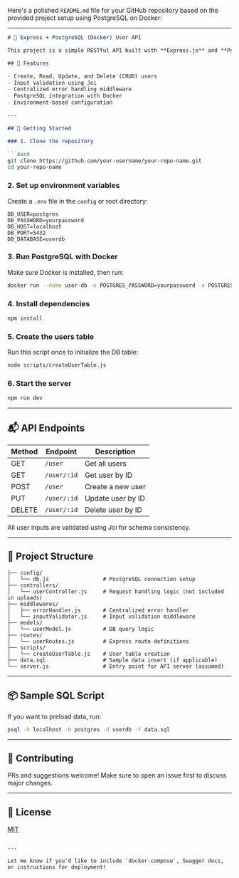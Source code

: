Here's a polished `README.md` file for your GitHub repository based on the provided project setup using PostgreSQL on Docker:

---

```markdown
# 🐘 Express + PostgreSQL (Docker) User API

This project is a simple RESTful API built with **Express.js** and **PostgreSQL**, containerized using **Docker**. It provides CRUD functionality for user management.

## 🧱 Features

- Create, Read, Update, and Delete (CRUD) users
- Input validation using Joi
- Centralized error handling middleware
- PostgreSQL integration with Docker
- Environment-based configuration

---

## 🚀 Getting Started

### 1. Clone the repository

```bash
git clone https://github.com/your-username/your-repo-name.git
cd your-repo-name
```

### 2. Set up environment variables

Create a `.env` file in the `config` or root directory:

```dotenv
DB_USER=postgres
DB_PASSWORD=yourpassword
DB_HOST=localhost
DB_PORT=5432
DB_DATABASE=userdb
```

### 3. Run PostgreSQL with Docker

Make sure Docker is installed, then run:

```bash
docker run --name user-db -e POSTGRES_PASSWORD=yourpassword -e POSTGRES_DB=userdb -p 5432:5432 -d postgres
```

### 4. Install dependencies

```bash
npm install
```

### 5. Create the users table

Run this script once to initialize the DB table:

```bash
node scripts/createUserTable.js
```

### 6. Start the server

```bash
npm run dev
```

---

## 📬 API Endpoints

| Method | Endpoint        | Description          |
|--------|------------------|----------------------|
| GET    | `/user`          | Get all users        |
| GET    | `/user/:id`      | Get user by ID       |
| POST   | `/user`          | Create a new user    |
| PUT    | `/user/:id`      | Update user by ID    |
| DELETE | `/user/:id`      | Delete user by ID    |

All user inputs are validated using Joi for schema consistency.

---

## 🧪 Project Structure

```
├── config/
│   └── db.js                 # PostgreSQL connection setup
├── controllers/
│   └── userController.js     # Request handling logic (not included in uploads)
├── middlewares/
│   ├── errorHandler.js       # Centralized error handler
│   └── inputValidator.js     # Input validation middleware
├── models/
│   └── userModel.js          # DB query logic
├── routes/
│   └── userRoutes.js         # Express route definitions
├── scripts/
│   └── createUserTable.js    # User table creation
├── data.sql                  # Sample data insert (if applicable)
└── server.js                 # Entry point for API server (assumed)
```

---

## 📦 Sample SQL Script

If you want to preload data, run:

```bash
psql -h localhost -U postgres -d userdb -f data.sql
```

---

## 🙌 Contributing

PRs and suggestions welcome! Make sure to open an issue first to discuss major changes.

---

## 📄 License

[MIT](LICENSE)
```

---

Let me know if you'd like to include `docker-compose`, Swagger docs, or instructions for deployment!
